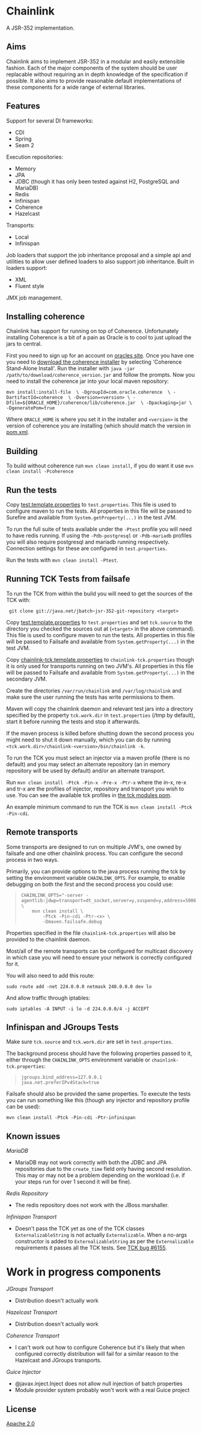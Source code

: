 # Chainlink

A JSR-352 implementation.

## Aims

Chainlink aims to implement JSR-352 in a modular and easily extensible
fashion. Each of the major components of the system should be user
replacable without requiring an in depth knowledge of the specification
if possible. It also aims to provide reasonable default implementations
of these components for a wide range of external libraries.

## Features

Support for several DI frameworks:
- CDI
- Spring
- Seam 2

Execution repositories:
- Memory
- JPA
- JDBC (though it has only been tested against H2, PostgreSQL and
  MariaDB)
- Redis
- Infinispan
- Coherence
- Hazelcast

Transports:
- Local
- Infinispan

Job loaders that support the job inheritance proposal and a simple api
and utilities to allow user defined loaders to also support job
inheritance. Built in loaders support:
- XML
- Fluent style

JMX job management.

## Installing coherence

Chainlink has support for running on top of Coherence. Unfortunately
installing Coherence is a bit of a pain as Oracle is to cool to just
upload the jars to central.

First you need to sign up for an account on [oracles site](http://www.oracle.com).
Once you have one you need to [download the coherence installer](http://www.oracle.com/technetwork/middleware/coherence/downloads/coherence-archive-165749.html)
by selecting 'Coherence Stand-Alone Install'. Run the installer with
`java -jar /path/to/download/coherence_version.jar` and follow the
prompts. Now you need to install the coherence jar into your local
maven repository:

`mvn install:install-file  \
      -DgroupId=com.oracle.coherence  \
      -DartifactId=coherence  \
      -Dversion=<version> \
      -Dfile=${ORACLE_HOME}/coherence/lib/coherence.jar  \
      -Dpackaging=jar \
      -DgeneratePom=true`

Where `ORACLE_HOME` is where you set it in the installer and `<version>`
is the version of coherence you are installing (which should match the
version in [pom.xml](pom.xml).

## Building

To build without coherence run `mvn clean install`, if you do want it
use `mvn clean install -Pcoherence`

## Run the tests

Copy [test.template.properties](test.template.properties) to `test.properties`.
This file is used to configure maven to run the tests. All properties in
this file will be passed to Surefire and available from
`System.getProperty(...)` in the test JVM.

To run the full suite of tests available under the `-Ptest` profile you
will need to have redis running. If using the `-Pdb-postgresql` or
`-Pdb-mariadb` profiles you will also require postgresql and mariadb
running respectively. Connection settings for these are configured in
`test.properties`.

Run the tests with `mvn clean install -Ptest`.

## Running TCK Tests from failsafe

To run the TCK from within the build you will need to get the sources
of the TCK with:

` git clone git://java.net/jbatch~jsr-352-git-repository <target>`

Copy [test.template.properties](test.template.properties)
to `test.properties` and set `tck.source` to the directory you checked
the sources out at (`<target>` in the above command). This file is used
to configure maven to run the tests. All properties in this file will
be passed to Failsafe and available from `System.getProperty(...)` in
the test JVM.

Copy [chainlink-tck.template.properties](tck/chainlink-tck.template.properties)
to `chainlink-tck.properties` though it is only used for transports
running on two JVM's. All properties in this file will be passed to
Failsafe and available from `System.getProperty(...)` in the secondary
JVM.

Create the directories `/var/run/chainlink` and `/var/log/chainlink`
and make sure the user running the tests has write permissions to them.

Maven will copy the chainlink daemon and relevant test jars into a
directory specified by the property `tck.work.dir` in `test.properties`
(/tmp by default), start it before running the tests and stop it afterwards.

If the maven process is killed before shutting down the second process
you might need to shut it down manually, which you can do by running
`<tck.work.dir>/chainlink-<version>/bin/chainlink -k`.

To run the TCK you must select an injector via a maven profile (there is
no default) and you may select an alternate  repository (an in memory
repository will be used by default) and/or an alternate transport.

Run `mvn clean install -Ptck -Pin-x -Pre-x -Ptr-x` where the in-x, re-x
and tr-x are the profiles of injector, repository and transport you
wish to use. You can see the available tck profiles in [the tck modules pom](tck/pom.xml).

An example minimum command to run the TCK is `mvn clean install -Ptck -Pin-cdi`.

## Remote transports

Some transports are designed to run on multiple JVM's, one owned by
failsafe and one other chainlink process. You can configure the second
process in two ways.

Primarily, you can provide options to the java process running the tck
by setting the environment variable `CHAINLINK_OPTS`. For example, to
enable debugging on both the first and the second process you could
use:

>     CHAINLINK_OPTS="-server -agentlib:jdwp=transport=dt_socket,server=y,suspend=y,address=5006" \
>         mvn clean install \
>             -Ptck -Pin-cdi -Ptr-<x> \
>             -Dmaven.failsafe.debug

Properties specified in the file `chainlink-tck.properties` will also
be provided to the chainlink daemon.

Most/all of the remote transports can be configured for multicast
discovery in which case you will need to ensure your network is
correctly configured for it.

You will also need to add this route:

`sudo route add -net 224.0.0.0 netmask 240.0.0.0 dev lo`

And allow traffic through iptables:

`sudo iptables -A INPUT -i lo -d 224.0.0.0/4 -j ACCEPT`

## Infinispan and JGroups Tests

Make sure `tck.source` and `tck.work.dir` are set in `test.properties`.

The background process should have the following properties passed to
it, either through the `CHAINLINK_OPTS` environment variable or
`chainlink-tck.properties`:

>     jgroups.bind_address=127.0.0.1
>     java.net.preferIPv4Stack=true

Failsafe should also be provided the same properties. To execute the
tests you can run something like this (though any injector and
repository profile can be used):

`mvn clean install -Ptck -Pin-cdi -Ptr-infinispan`

## Known issues

_MariaDB_

- MariaDB may not work correctly with both the JDBC and JPA repositories
  due to the `create_time` field only having second resolution. This may
  or may not be a problem depending on the workload (i.e. if your steps
  run for over 1 second it will be fine).

_Redis Repository_

- The redis repository does not work with the JBoss marshaller.

_Infinispan Transport_

- Doesn't pass the TCK yet as one of the TCK classes `ExternalizableString`
  is not actually `Externalizable`. When a no-args constructor is added to
  `ExternalizableString` as per the `Externalizable` requirements it passes
  all the TCK tests. See [TCK bug #6155](https://java.net/bugzilla/show_bug.cgi?id=6155).

# Work in progress components

_JGroups Transport_

- Distribution doesn't actually work

_Hazelcast Transport_

- Distribution doesn't actually work

_Coherence Transport_

- I can't work out how to configure Coherence but it's likely that when
  configured correctly distribution will fail for a similar reason to
  the Hazelcast and JGroups transports.

_Guice Injector_

- @javax.inject.Inject does not allow null injection of batch properties
- Module provider system probably won't work with a real Guice project

## License

[Apache 2.0](LICENSE.txt)
